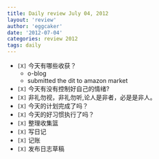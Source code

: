 ```yaml
---
title: Daily review July 04, 2012 
layout: 'review'
author: 'eggcaker'
date: '2012-07-04'
categories: review 2012
tags: daily
---
```



  * `[X]` 今天有哪些收获？ 
    * o-blog 
    * submitted the dit to amazon market 
  * `[X]` 今天有没有控制好自己的情绪? 
  * `[X]` 非礼勿视，非礼勿听,论人是非者，必是是非人。 
  * `[X]` 今天的计划完成了吗？ 
  * `[X]` 今天的好习惯执行了吗？ 
  * `[X]` 整理收集篮 
  * `[X]` 写日记 
  * `[X]` 记账 
  * `[X]` 发布日志草稿 

